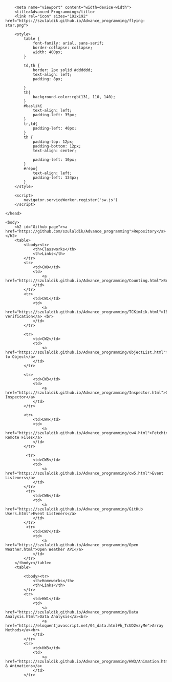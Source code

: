 <html><head><meta http-equiv="Content-Type" content="text/html; charset=UTF-8">
        
        <meta name="viewport" content="width=device-width">
        <title>Advanced Programming</title>
        <link rel="icon" sizes="192x192" href="https://szulaldik.github.io/Advance_programming/flying-star.png">
            
        <style>
            table {
                font-family: arial, sans-serif;
                border-collapse: collapse;
                width: 400px;
            }

            td,th {
                border: 2px solid #dddddd;
                text-align: left;
                padding: 8px;
                
            }
            th{
                background-color:rgb(131, 110, 140);
            }
            #baslik{
                text-align: left;
                padding-left: 35px;
            }
            tr,td{
                padding-left: 40px;
            }
            th {
                padding-top: 12px;
                padding-bottom: 12px;
                text-align: center;
                
                padding-left: 10px;
            }
            #repo{
                text-align: left;
                padding-left: 134px;
            }
        </style>

        <script>
            navigator.serviceWorker.register('sw.js')
        </script>

    </head>

    <body>
        <h2 id="Github page"><a href="https://github.com/szulaldik/Advance_programming">Repository</a></h2>
        <table>
            <tbody><tr>
                <th>Classworks</th>
                <th>Links</th>
            </tr>
            <tr>
                <td>CW0</td>
                <td>
                    <a href="https://szulaldik.github.io/Advance_programming/Counting.html">Browser_Tools</a>                    
                </td>
            </tr>
            <tr>
                <td>CW1</td>
                <td>
                    <a href="https://szulaldik.github.io/Advance_programming/TCKimlik.html">IBAN Verification</a> <br>
                </td>
            </tr>

            <tr>
                <td>CW2</td>
                <td>
                    <a href="https://szulaldik.github.io/Advance_programming/ObjectList.html">Text to Object</a>
                </td>
            </tr>

            <tr>
                <td>CW3</td>
                <td>
                    <a href="https://szulaldik.github.io/Advance_programming/Inspector.html">Objects Inspector</a>
                </td>
            </tr>
            
            <tr>
                <td>CW4</td>
                <td>
                    <a href="https://szulaldik.github.io/Advance_programming/cw4.html">Fetching Remote Files</a>
                </td>
            </tr> 
            
             <tr>
                <td>CW5</td>
                <td>
                    <a href="https://szulaldik.github.io/Advance_programming/cw5.html">Event Listeners</a>
                </td>
            </tr> 
             <tr>
                <td>CW6</td>
                <td>
                    <a href="https://szulaldik.github.io/Advance_programming/GitHub Users.html">Event Listeners</a>
                </td>
            </tr>
             <tr>
                <td>CW7</td>
                <td>
                    <a href="https://szulaldik.github.io/Advance_programming/Open Weather.html">Open Weather API</a>
                </td>
            </tr> 
        </tbody></table>
        <table>
            
            <tbody><tr>
                <th>Homeworks</th>
                <th>Links</th>
            </tr>
            <tr>
                <td>HW1</td>
                <td>
                    <a href="https://szulaldik.github.io/Advance_programming/Data Analysis.html">Data Analysis</a><br>
                    <a href="https://eloquentjavascript.net/04_data.html#h_TcUD2vzyMe">Array Methods</a><br>
                </td>
            </tr>
            <tr>
                <td>HW3</td>
                <td>
                    <a href="https://szulaldik.github.io/Advance_programming/HW3/Animation.html">Fetch & Animations</a>
                </td>
            </tr>
